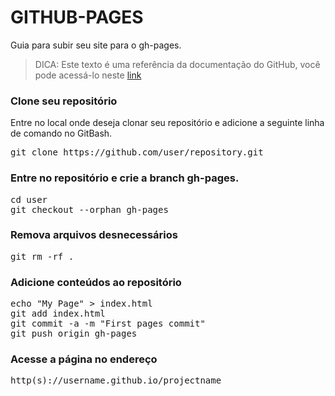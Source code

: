 # GITHUB-PAGES

 Guia para subir seu site para o gh-pages.
 
 > DICA: Este texto é uma referência da documentação do GitHub, você pode acessá-lo neste <a href="">link</a>


### Clone seu repositório
Entre no local onde deseja clonar seu repositório e adicione a seguinte linha de comando no GitBash.

<pre>
git clone https://github.com/user/repository.git
</pre>

### Entre no repositório e crie a branch gh-pages.
<pre>
cd user
git checkout --orphan gh-pages
</pre>

### Remova arquivos desnecessários
<pre>
git rm -rf .
</pre>

### Adicione conteúdos ao repositório
<pre>
echo "My Page" > index.html
git add index.html
git commit -a -m "First pages commit"
git push origin gh-pages
</pre>

### Acesse a página no endereço
<pre>
http(s)://username.github.io/projectname
</pre>

